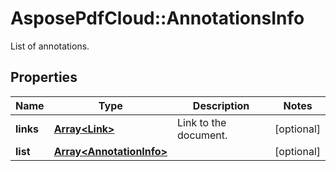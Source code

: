 ﻿# AsposePdfCloud::AnnotationsInfo
List of annotations.

## Properties
Name | Type | Description | Notes
------------ | ------------- | ------------- | -------------
**links** | [**Array&lt;Link&gt;**](Link.md) | Link to the document. | [optional] 
**list** | [**Array&lt;AnnotationInfo&gt;**](AnnotationInfo.md) |  | [optional] 


